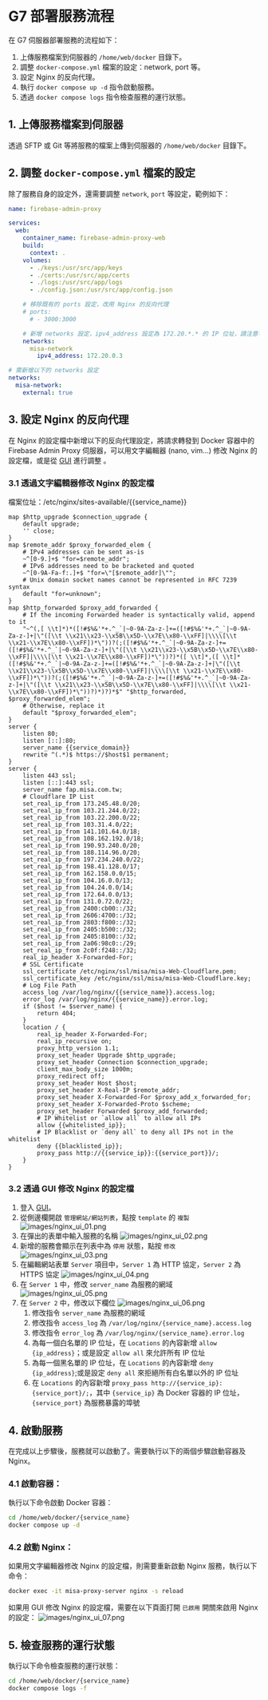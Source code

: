 # G7 部署服務流程

在 G7 伺服器部署服務的流程如下：

1. 上傳服務檔案到伺服器的 `/home/web/docker` 目錄下。
2. 調整 `docker-compose.yml` 檔案的設定：network, port 等。
3. 設定 Nginx 的反向代理。
4. 執行 `docker compose up -d` 指令啟動服務。
5. 透過 `docker compose logs` 指令檢查服務的運行狀態。

## 1. 上傳服務檔案到伺服器

透過 SFTP 或 Git 等將服務的檔案上傳到伺服器的 `/home/web/docker` 目錄下。

## 2. 調整 `docker-compose.yml` 檔案的設定

除了服務自身的設定外，還需要調整 `network`, `port` 等設定，範例如下：

```yaml
name: firebase-admin-proxy

services:
  web:
    container_name: firebase-admin-proxy-web
    build:
      context: .
    volumes:
      - ./keys:/usr/src/app/keys
      - ./certs:/usr/src/app/certs
      - ./logs:/usr/src/app/logs
      - ./config.json:/usr/src/app/config.json

    # 移除既有的 ports 設定，改用 Nginx 的反向代理
    # ports:
      # - 3000:3000

    # 新增 networks 設定，ipv4_address 設定為 172.20.*.* 的 IP 位址，請注意不要與其他服務衝突
    networks:
      misa-network
        ipv4_address: 172.20.0.3

# 需新增以下的 networks 設定
networks:
  misa-network:
    external: true
```

## 3. 設定 Nginx 的反向代理

在 Nginx 的設定檔中新增以下的反向代理設定，將請求轉發到 Docker 容器中的 Firebase Admin Proxy 伺服器，可以用文字編輯器 (nano, vim...) 修改 Nginx 的設定檔，或是從 [GUI](https://docker.misa.com.tw/) 進行調整 。

### 3.1 透過文字編輯器修改 Nginx 的設定檔

檔案位址：/etc/nginx/sites-available/{{service_name}}

```nginx
map $http_upgrade $connection_upgrade {
    default upgrade;
    '' close;
}
map $remote_addr $proxy_forwarded_elem {
    # IPv4 addresses can be sent as-is
    ~^[0-9.]+$ "for=$remote_addr";
    # IPv6 addresses need to be bracketed and quoted
    ~^[0-9A-Fa-f:.]+$ "for=\"[$remote_addr]\"";
    # Unix domain socket names cannot be represented in RFC 7239 syntax
    default "for=unknown";
}
map $http_forwarded $proxy_add_forwarded {
    # If the incoming Forwarded header is syntactically valid, append to it
    "~^(,[ \\t]*)*([!#$%&'*+.^_`|~0-9A-Za-z-]+=([!#$%&'*+.^_`|~0-9A-Za-z-]+|\"([\\t \\x21\\x23-\\x5B\\x5D-\\x7E\\x80-\\xFF]|\\\\[\\t \\x21-\\x7E\\x80-\\xFF])*\"))?(;([!#$%&'*+.^_`|~0-9A-Za-z-]+=([!#$%&'*+.^_`|~0-9A-Za-z-]+|\"([\\t \\x21\\x23-\\x5B\\x5D-\\x7E\\x80-\\xFF]|\\\\[\\t \\x21-\\x7E\\x80-\\xFF])*\"))?)*([ \\t]*,([ \\t]*([!#$%&'*+.^_`|~0-9A-Za-z-]+=([!#$%&'*+.^_`|~0-9A-Za-z-]+|\"([\\t \\x21\\x23-\\x5B\\x5D-\\x7E\\x80-\\xFF]|\\\\[\\t \\x21-\\x7E\\x80-\\xFF])*\"))?(;([!#$%&'*+.^_`|~0-9A-Za-z-]+=([!#$%&'*+.^_`|~0-9A-Za-z-]+|\"([\\t \\x21\\x23-\\x5B\\x5D-\\x7E\\x80-\\xFF]|\\\\[\\t \\x21-\\x7E\\x80-\\xFF])*\"))?)*)?)*$" "$http_forwarded, $proxy_forwarded_elem";
    # Otherwise, replace it
    default "$proxy_forwarded_elem";
}
server {
    listen 80;
    listen [::]:80;
    server_name {{service_domain}}
    rewrite ^(.*)$ https://$host$1 permanent;
}
server {
    listen 443 ssl;
    listen [::]:443 ssl;
    server_name fap.misa.com.tw;
    # Cloudflare IP List
    set_real_ip_from 173.245.48.0/20;
    set_real_ip_from 103.21.244.0/22;
    set_real_ip_from 103.22.200.0/22;
    set_real_ip_from 103.31.4.0/22;
    set_real_ip_from 141.101.64.0/18;
    set_real_ip_from 108.162.192.0/18;
    set_real_ip_from 190.93.240.0/20;
    set_real_ip_from 188.114.96.0/20;
    set_real_ip_from 197.234.240.0/22;
    set_real_ip_from 198.41.128.0/17;
    set_real_ip_from 162.158.0.0/15;
    set_real_ip_from 104.16.0.0/13;
    set_real_ip_from 104.24.0.0/14;
    set_real_ip_from 172.64.0.0/13;
    set_real_ip_from 131.0.72.0/22;
    set_real_ip_from 2400:cb00::/32;
    set_real_ip_from 2606:4700::/32;
    set_real_ip_from 2803:f800::/32;
    set_real_ip_from 2405:b500::/32;
    set_real_ip_from 2405:8100::/32;
    set_real_ip_from 2a06:98c0::/29;
    set_real_ip_from 2c0f:f248::/32;
    real_ip_header X-Forwarded-For;
    # SSL Certificate
    ssl_certificate /etc/nginx/ssl/misa/misa-Web-Cloudflare.pem;
    ssl_certificate_key /etc/nginx/ssl/misa/misa-Web-Cloudflare.key;
    # Log File Path
    access_log /var/log/nginx/{{service_name}}.access.log;
    error_log /var/log/nginx/{{service_name}}.error.log;
    if ($host != $server_name) {
        return 404;
    }
    location / {
        real_ip_header X-Forwarded-For;
        real_ip_recursive on;
        proxy_http_version 1.1;
        proxy_set_header Upgrade $http_upgrade;
        proxy_set_header Connection $connection_upgrade;
        client_max_body_size 1000m;
        proxy_redirect off;
        proxy_set_header Host $host;
        proxy_set_header X-Real-IP $remote_addr;
        proxy_set_header X-Forwarded-For $proxy_add_x_forwarded_for;
        proxy_set_header X-Forwarded-Proto $scheme;
        proxy_set_header Forwarded $proxy_add_forwarded;
        # IP Whitelist or `allow all` to allow all IPs
        allow {{whitelisted_ip}};
        # IP Blacklist or `deny all` to deny all IPs not in the whitelist
        deny {{blacklisted_ip}};
        proxy_pass http://{{service_ip}}:{{service_port}}/;
    }
}
```

### 3.2 透過 GUI 修改 Nginx 的設定檔

1. 登入 [GUI](https://docker.misa.com.tw/)。
2. 從側邊欄開啟 `管理網站/網站列表`，點按 `template` 的 `複製` ![images/nginx_ui_01.png](images/nginx_ui_01.png)
3. 在彈出的表單中輸入服務的名稱 ![images/nginx_ui_02.png](images/nginx_ui_02.png)
4. 新增的服務會顯示在列表中為 `停用` 狀態，點按 `修改` ![images/nginx_ui_03.png](images/nginx_ui_03.png)
5. 在編輯網站表單 `Server` 項目中，`Server 1` 為 HTTP 協定，`Server 2` 為 HTTPS 協定 ![images/nginx_ui_04.png](images/nginx_ui_04.png)
6. 在 `Server 1` 中，修改 `server_name` 為服務的網域 ![images/nginx_ui_05.png](images/nginx_ui_05.png)
7. 在 `Server 2` 中，修改以下欄位 ![images/nginx_ui_06.png](images/nginx_ui_06.png)
   1. 修改指令 `server_name` 為服務的網域
   2. 修改指令 `access_log` 為 `/var/log/nginx/{service_name}.access.log`
   3. 修改指令 `error_log` 為 `/var/log/nginx/{service_name}.error.log`
   4. 為每一個白名單的 IP 位址，在 `Locations` 的內容新增 `allow {ip_address}`；或是設定 `allow all` 來允許所有 IP 位址
   5. 為每一個黑名單的 IP 位址，在 `Locations` 的內容新增 `deny {ip_address}`;或是設定 `deny all` 來拒絕所有白名單以外的 IP 位址
   6. 在 `Locations` 的內容新增 `proxy_pass http://{service_ip}:{service_port}/;`，其中 `{service_ip}` 為 Docker 容器的 IP 位址，`{service_port}` 為服務暴露的埠號

## 4. 啟動服務

在完成以上步驟後，服務就可以啟動了。需要執行以下的兩個步驟啟動容器及 Nginx。

### 4.1 啟動容器：

執行以下命令啟動 Docker 容器：

```bash
cd /home/web/docker/{service_name}
docker compose up -d
```

### 4.2 啟動 Nginx：

如果用文字編輯器修改 Nginx 的設定檔，則需要重新啟動 Nginx 服務，執行以下命令：

```bash
docker exec -it misa-proxy-server nginx -s reload
```

如果用 GUI 修改 Nginx 的設定檔，需要在以下頁面打開 `已啟用` 開關來啟用 Nginx 的設定：
![images/nginx_ui_07.png](images/nginx_ui_07.png)

## 5. 檢查服務的運行狀態

執行以下命令檢查服務的運行狀態：

```bash
cd /home/web/docker/{service_name}
docker compose logs -f
```
